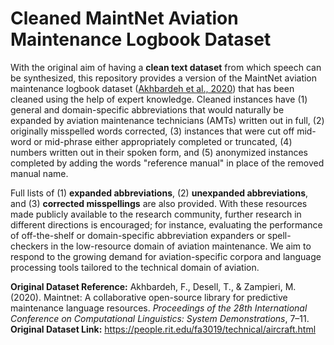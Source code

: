 # Cleaned MaintNet Aviation Maintenance Logbook Dataset

With the original aim of having a **clean text dataset** from which speech can be synthesized, this repository provides a version of the MaintNet aviation maintenance logbook dataset ([Akhbardeh et al., 2020](https://aclanthology.org/2020.coling-demos.2/)) that has been cleaned using the help of expert knowledge. Cleaned instances have (1) general and domain-specific abbreviations that would naturally be expanded by aviation maintenance technicians (AMTs) written out in full, (2) originally misspelled words corrected, (3) instances that were cut off mid-word or mid-phrase either appropriately completed or truncated, (4) numbers written out in their spoken form, and (5) anonymized instances completed by adding the words "reference manual" in place of the removed manual name.

Full lists of (1) **expanded abbreviations**, (2) **unexpanded abbreviations**, and (3) **corrected misspellings** are also provided. With these resources made publicly available to the research community, further research in different directions is encouraged; for instance, evaluating the performance of off-the-shelf or domain-specific abbreviation expanders or spell-checkers in the low-resource domain of aviation maintenance. We aim to respond to the growing demand for aviation-specific corpora and language processing tools tailored to the technical domain of aviation.

**Original Dataset Reference:** Akhbardeh, F., Desell, T., & Zampieri, M. (2020). Maintnet: A collaborative open-source library for predictive maintenance language resources. _Proceedings of the 28th International Conference on Computational Linguistics: System Demonstrations_, 7–11.
**Original Dataset Link:** https://people.rit.edu/fa3019/technical/aircraft.html

